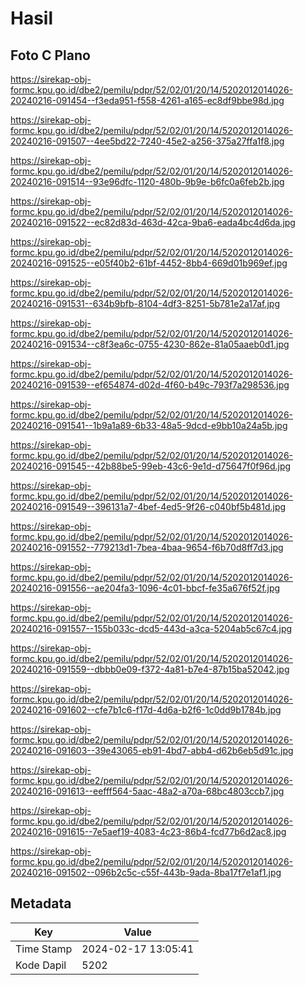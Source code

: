 # Hasil

## Foto C Plano

https://sirekap-obj-formc.kpu.go.id/dbe2/pemilu/pdpr/52/02/01/20/14/5202012014026-20240216-091454--f3eda951-f558-4261-a165-ec8df9bbe98d.jpg

https://sirekap-obj-formc.kpu.go.id/dbe2/pemilu/pdpr/52/02/01/20/14/5202012014026-20240216-091507--4ee5bd22-7240-45e2-a256-375a27ffa1f8.jpg

https://sirekap-obj-formc.kpu.go.id/dbe2/pemilu/pdpr/52/02/01/20/14/5202012014026-20240216-091514--93e96dfc-1120-480b-9b9e-b6fc0a6feb2b.jpg

https://sirekap-obj-formc.kpu.go.id/dbe2/pemilu/pdpr/52/02/01/20/14/5202012014026-20240216-091522--ec82d83d-463d-42ca-9ba6-eada4bc4d6da.jpg

https://sirekap-obj-formc.kpu.go.id/dbe2/pemilu/pdpr/52/02/01/20/14/5202012014026-20240216-091525--e05f40b2-61bf-4452-8bb4-669d01b969ef.jpg

https://sirekap-obj-formc.kpu.go.id/dbe2/pemilu/pdpr/52/02/01/20/14/5202012014026-20240216-091531--634b9bfb-8104-4df3-8251-5b781e2a17af.jpg

https://sirekap-obj-formc.kpu.go.id/dbe2/pemilu/pdpr/52/02/01/20/14/5202012014026-20240216-091534--c8f3ea6c-0755-4230-862e-81a05aaeb0d1.jpg

https://sirekap-obj-formc.kpu.go.id/dbe2/pemilu/pdpr/52/02/01/20/14/5202012014026-20240216-091539--ef654874-d02d-4f60-b49c-793f7a298536.jpg

https://sirekap-obj-formc.kpu.go.id/dbe2/pemilu/pdpr/52/02/01/20/14/5202012014026-20240216-091541--1b9a1a89-6b33-48a5-9dcd-e9bb10a24a5b.jpg

https://sirekap-obj-formc.kpu.go.id/dbe2/pemilu/pdpr/52/02/01/20/14/5202012014026-20240216-091545--42b88be5-99eb-43c6-9e1d-d75647f0f96d.jpg

https://sirekap-obj-formc.kpu.go.id/dbe2/pemilu/pdpr/52/02/01/20/14/5202012014026-20240216-091549--396131a7-4bef-4ed5-9f26-c040bf5b481d.jpg

https://sirekap-obj-formc.kpu.go.id/dbe2/pemilu/pdpr/52/02/01/20/14/5202012014026-20240216-091552--779213d1-7bea-4baa-9654-f6b70d8ff7d3.jpg

https://sirekap-obj-formc.kpu.go.id/dbe2/pemilu/pdpr/52/02/01/20/14/5202012014026-20240216-091556--ae204fa3-1096-4c01-bbcf-fe35a676f52f.jpg

https://sirekap-obj-formc.kpu.go.id/dbe2/pemilu/pdpr/52/02/01/20/14/5202012014026-20240216-091557--155b033c-dcd5-443d-a3ca-5204ab5c67c4.jpg

https://sirekap-obj-formc.kpu.go.id/dbe2/pemilu/pdpr/52/02/01/20/14/5202012014026-20240216-091559--dbbb0e09-f372-4a81-b7e4-87b15ba52042.jpg

https://sirekap-obj-formc.kpu.go.id/dbe2/pemilu/pdpr/52/02/01/20/14/5202012014026-20240216-091602--cfe7b1c6-f17d-4d6a-b2f6-1c0dd9b1784b.jpg

https://sirekap-obj-formc.kpu.go.id/dbe2/pemilu/pdpr/52/02/01/20/14/5202012014026-20240216-091603--39e43065-eb91-4bd7-abb4-d62b6eb5d91c.jpg

https://sirekap-obj-formc.kpu.go.id/dbe2/pemilu/pdpr/52/02/01/20/14/5202012014026-20240216-091613--eefff564-5aac-48a2-a70a-68bc4803ccb7.jpg

https://sirekap-obj-formc.kpu.go.id/dbe2/pemilu/pdpr/52/02/01/20/14/5202012014026-20240216-091615--7e5aef19-4083-4c23-86b4-fcd77b6d2ac8.jpg

https://sirekap-obj-formc.kpu.go.id/dbe2/pemilu/pdpr/52/02/01/20/14/5202012014026-20240216-091502--096b2c5c-c55f-443b-9ada-8ba17f7e1af1.jpg


## Metadata

| Key        | Value               |
| ---------- | ------------------- |
| Time Stamp | 2024-02-17 13:05:41 |
| Kode Dapil | 5202                |



